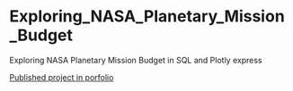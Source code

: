 # Exploring_NASA_Planetary_Mission_Budget
Exploring NASA Planetary Mission Budget in SQL and Plotly express

[Published  project in porfolio](https://app.datacamp.com/workspace/w/c7bbb9bd-f0f0-466b-b612-d7b836048e2b)
